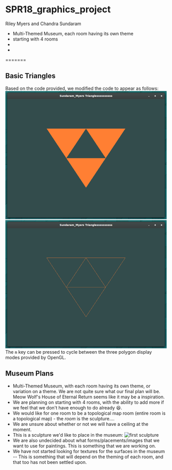 # SPR18_graphics_project
Riley Myers and Chandra Sundaram

* Multi-Themed Museum, each room having its own theme
* starting with 4 rooms
* 
* 
=======
## Basic Triangles
Based on the code provided, we modified the code to appear as follows:
![Inverted Triforce, with shapes filled](images/full_inv_tri.png)
![Inverted Triforce, with wireform edge](images/wire_inv_tri.png)
The `m` key can be pressed to cycle between the three polygon display modes
provided by OpenGL.

## Museum Plans
* Multi-Themed Museum, with each room having its own theme, or variation on a
  theme. We are not quite sure what our final plan will be. Meow Wolf's House of
  Eternal Return seems like it may be a inspiration.
* We are planning on starting with 4 rooms, with the ability to add more if we
  feel that we don't have enough to do already :laughing:.
* We would like for one room to be a topological map room (entire room is a
  topological map) - the _room_ is the sculpture....
* We are unsure about whether or not we will have a ceiling at the moment. 
* This is a sculpture we'd like to place in the museum:
 ![first sculpture](images/sculpture.png)
* We are also undecided about what forms/placements/images that we want to use
  for paintings. This is something that we are working on.
* We have not started looking for textures for the surfaces in the museum --
  This is something that will depend on the theming of each room, and that too
  has not been settled upon.
